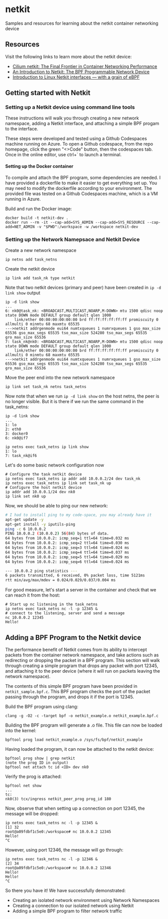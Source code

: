 # netkit
Samples and resources for learning about the netkit container networking device

## Resources
Visit the following links to learn more about the netkit device:

- [Cilium netkit: The Final Frontier in Container Networking Performance](https://isovalent.com/blog/post/cilium-netkit-a-new-container-networking-paradigm-for-the-ai-era/)
- [An Introduction to Netkit: The BPF Programmable Network Device](https://fosdem.org/2025/schedule/event/fosdem-2025-4045-an-introduction-to-netkit-the-bpf-programmable-network-device/)
- [Introduction to Linux Netkit interfaces — with a grain of eBPF
](https://blog.yadutaf.fr/2025/07/01/introduction-to-linux-netkit-interfaces-with-a-grain-of-ebpf/)

## Getting started with Netkit

### Setting up a Netkit device using command line tools

These instructions will walk you through creating a new network namespace, adding a Netkit interface, and attaching a simple BPF progam to the interface.

These steps were developed and tested using a Github Codespaces machine running on Azure. To open a Github codespace, from the repo homepage, click the green "<>Code" button, then the codespaces tab. Once in the online editor, use ctrl+` to launch a terminal.

#### Setting up the Docker container

To compile and attach the BPF program, some dependencies are needed. I have provided a dockerfile to make it easier to get everything set up. You may need to modify the dockerfile according to your environment. The provided file was tested on a Github Codespaces machine, which is a VM running in Azure.

Build and run the Docker image:
```
docker build -t netkit-dev .
docker run --rm -it --cap-add=SYS_ADMIN --cap-add=SYS_RESOURCE --cap-add=NET_ADMIN -v "$PWD":/workspace -w /workspace netkit-dev
```

### Setting up the Network Namepsace and Netkit Device

Create a new network namespace

`ip netns add task_netns`

Create the netkit device

`ip link add task_nk type netkit`

Note that two netkit devices (primary and peer) have been created in `ip -d link show` output

```
ip -d link show
...
6: nk0@task_nk: <BROADCAST,MULTICAST,NOARP,M-DOWN> mtu 1500 qdisc noop state DOWN mode DEFAULT group default qlen 1000
    link/ether 00:00:00:00:00:00 brd ff:ff:ff:ff:ff:ff promiscuity 0  allmulti 0 minmtu 68 maxmtu 65535 
--->netkit addrgenmode eui64 numtxqueues 1 numrxqueues 1 gso_max_size 65536 gso_max_segs 65535 tso_max_size 524280 tso_max_segs 65535 gro_max_size 65536 
7: task_nk@nk0: <BROADCAST,MULTICAST,NOARP,M-DOWN> mtu 1500 qdisc noop state DOWN mode DEFAULT group default qlen 1000
    link/ether 00:00:00:00:00:00 brd ff:ff:ff:ff:ff:ff promiscuity 0  allmulti 0 minmtu 68 maxmtu 65535 
--->netkit addrgenmode eui64 numtxqueues 1 numrxqueues 1 gso_max_size 65536 gso_max_segs 65535 tso_max_size 524280 tso_max_segs 65535 gro_max_size 65536 
```

Move the peer end into the new network namespace

`ip link set task_nk netns task_netns`

Now note that when we run `ip -d link show` on the host netns, the peer is no longer visible. But it is there if we run the same command in the task_netns:

```
ip -d link show
...
1: lo
2: eth0
3: docker0
6: nk0@if7

ip netns exec task_netns ip link show
1: lo
7: task_nk@if6
```

Let's do some basic network configuration now

```shell
# Configure the task netkit device
ip netns exec task_netns ip addr add 10.0.0.2/24 dev task_nk
ip netns exec task_netns ip link set task_nk up
# Configure the host netkit device
ip addr add 10.0.0.1/24 dev nk0
ip link set nk0 up
```

Now, we should be able to ping our new network:

```bash
# I had to install ping to my code-space, you may already have it
apt-get update -y
apt-get install -y iputils-ping
ping -c 6 10.0.0.2
PING 10.0.0.2 (10.0.0.2) 56(84) bytes of data.
64 bytes from 10.0.0.2: icmp_seq=1 ttl=64 time=0.032 ms
64 bytes from 10.0.0.2: icmp_seq=2 ttl=64 time=0.030 ms
64 bytes from 10.0.0.2: icmp_seq=3 ttl=64 time=0.024 ms
64 bytes from 10.0.0.2: icmp_seq=4 ttl=64 time=0.037 ms
64 bytes from 10.0.0.2: icmp_seq=5 ttl=64 time=0.029 ms
64 bytes from 10.0.0.2: icmp_seq=6 ttl=64 time=0.024 ms

--- 10.0.0.2 ping statistics ---
6 packets transmitted, 6 received, 0% packet loss, time 5121ms
rtt min/avg/max/mdev = 0.024/0.029/0.037/0.004 ms
```

For good measure, let's start a server in the container and check that we can reach it from the host:
```
# Start up nc listening in the task_netns
ip netns exec task_netns nc -l -p 12345 &
# connect to the listening, server and send a message
nc 10.0.0.2 12345
Hello!
```

## Adding a BPF Program to the Netkit device

The performance benefit of Netkit comes from its ability to intercept packets from the container network namespace, and take actions such as redirecting or dropping the packet in a BPF program. This section will walk through creating a simple program that drops any packet with port 12345, and attaching it to the peer device (where it will run on packets leaving the network namespace).

The contents of this simple BPF program have been provided in `netkit_sample.bpf.c`. This BPF program
checks the port of the packet passing through the program, and drops it if the port is 12345.

Build the BPF program using clang:
```
clang -g -O2 -c -target bpf -o netkit_example.o netkit_example.bpf.c
```

Building the BPF program will generate a .o file. This file can now be loaded into the kernel:
```
bpftool prog load netkit_example.o /sys/fs/bpf/netkit_example
```

Having loaded the program, it can now be attached to the netkit device:
```
bpftool prog show | grep netkit
(note the prog ID in output)
bpftool net attach tc id <ID> dev nk0
```

Verify the prog is attached:
```
bpftool net show
...
tc:
nk0(3) tcx/ingress netkit_peer_prog prog_id 180 
```

Now, observe that when setting up a connection on port 12345, the message will be dropped:
```
ip netns exec task_netns nc -l -p 12345 &
[1] 32
root@a09fdbf1c5e0:/workspace# nc 10.0.0.2 12345
Hello!
^C
```

However, using port 12346, the message will go through:
```
ip netns exec task_netns nc -l -p 12346 &
[2] 34
root@a09fdbf1c5e0:/workspace# nc 10.0.0.2 12346
Hello!
Hello!
^C
```

So there you have it! We have successfully demonstrated:
- Creating an isolated network environment using Network Namespaces
- Creating a connection to our isolated network using Netkit
- Adding a simple BPF program to filter network traffic 